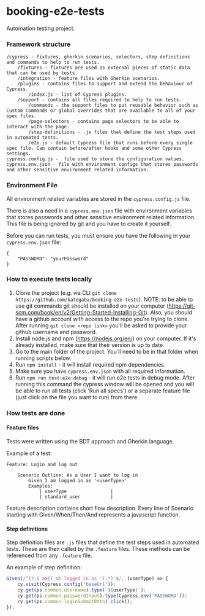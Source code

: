 # booking-e2e-tests

Automation testing project.

### Framework structure

```
/cypress - fixtures, gherkin scenarios, selectors, step definitions and commands to help to run tests.
    /fixtures - fixtures are used as external pieces of static data that can be used by tests.
    /integration - feature files with Gherkin scenarios.
    /plugins - contains files to support and extend the behaviour of Cypress.
        /index.js - list of Cypress plugins.
    /support - contains all files required to help to run tests.
        /commands - the support files to put reusable behavior such as Custom Commands or global overrides that are available to all of your spec files.
        /page-selectors - contains page selectors to be able to interact with the page.
        /step-definitions - .js files that define the test steps used in automated tests.
        /e2e.js - default Cypress file that runs before every single spec file. Can contain before/after hooks and some other Cypress settings.
cypress.config.js -  file used to store the configuration values. 
cypress.env.json - file with environment configs that stores passwords and other sensitive environment related information.
```
### Environment File

All environment related variables are stored in the `cypress.config.js` file.

There is also a need in a `cypress.env.json` file with environment variables that stores passwords and other sensitive environment related information. This file is being ignored by git and you have to create it yourself.

Before you can run tests, you must ensure you have the following in your `cypress.env.json` file:

```
{
	"PASSWORD": "yourPassword"
}
```

### How to execute tests locally

1. Clone the project (e.g. via CLI `git clone https://github.com/kategaba/booking-e2e-tests`). NOTE: to be able to use git commands git should be installed on your computer (https://git-scm.com/book/en/v2/Getting-Started-Installing-Git). Also, you should have a github account with access to the repo you're trying to clone. After running `git clone <repo link>` you'll be asked to provide your github username and password.
2. Install node.js and npm (https://nodejs.org/en/) on your computer. If it's already installed, make sure that their version is up to date.
3. Go to the main folder of the project. You'll need to be in that folder when running scripts below.
4. Run `npm install` - it will install required npm dependencies.
5. Make sure you have `cypress.env.json` with all required information.
6. Run `npm run test:e2e:debug` - it will run e2e tests in debug mode. After running this command the cypress window will be opened and you will be able to run all tests (click 'Run all specs') or a separate feature file (just click on the file you want to run) from there.

### How tests are done

#### Feature files

Tests were written using the BDT approach and Gherkin language.

Example of a test:

```gherkin
Feature: Login and log out

    Scenario Outline: As a User I want to log in
        Given I am logged in as '<userType>'
        Examples:
            | userType                |
            | standard_user           |
```

Feature description contains short flow description.
Every line of Scenario starting with Given/When/Then/And represents a javascript function.

#### Step definitions

Step definition files are `.js` files that define the test steps used in automated tests. These are then called by the `.feature` files. These methods can be referenced from any `.feature` file.

An example of step definition:

```javascript
Given(/^(?:I am|I'm) logged in as '(.*)'$/, (userType) => {
    cy.visit(Cypress.config('baseUrl'));
    cy.get(ps.common.username).type(`${userType}`);
    cy.get(ps.common.passwordInput).type(Cypress.env('PASSWORD'));
    cy.get(ps.common.loginSubmitBttn).click();
});
```
